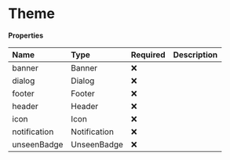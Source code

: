# Theme

**Properties**

| Name         | Type         | Required | Description |
| :----------- | :----------- | :------- | :---------- |
| banner       | Banner       | ❌       |             |
| dialog       | Dialog       | ❌       |             |
| footer       | Footer       | ❌       |             |
| header       | Header       | ❌       |             |
| icon         | Icon         | ❌       |             |
| notification | Notification | ❌       |             |
| unseenBadge  | UnseenBadge  | ❌       |             |
